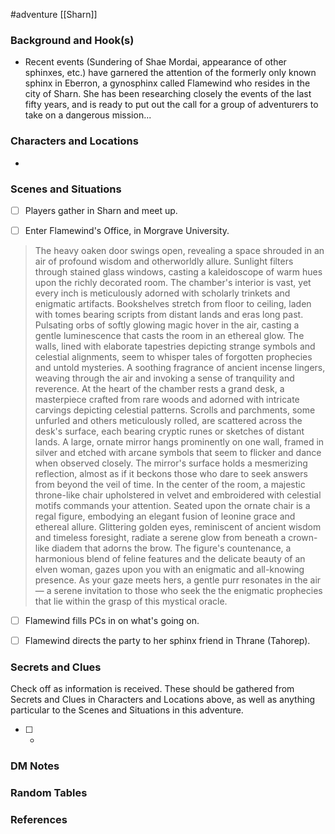  #adventure [[Sharn]]

### Background and Hook(s)

* Recent events (Sundering of Shae Mordai, appearance of other sphinxes, etc.) have garnered the attention of the formerly only known sphinx in Eberron, a gynosphinx called Flamewind who resides in the city of Sharn. She has been researching closely the events of the last fifty years, and is ready to put out the call for a group of adventurers to take on a dangerous mission...

### Characters and Locations

* 

### Scenes and Situations

 - [ ]  Players gather in Sharn and meet up.

 - [ ]  Enter Flamewind's Office, in Morgrave University.
>The heavy oaken door swings open, revealing a space shrouded in an air of profound wisdom and otherworldly allure. Sunlight filters through stained glass windows, casting a kaleidoscope of warm hues upon the richly decorated room. The chamber's interior is vast, yet every inch is meticulously adorned with scholarly trinkets and enigmatic artifacts.
>Bookshelves stretch from floor to ceiling, laden with tomes bearing scripts from distant lands and eras long past. Pulsating orbs of softly glowing magic hover in the air, casting a gentle luminescence that casts the room in an ethereal glow.
>The walls, lined with elaborate tapestries depicting strange symbols and celestial alignments, seem to whisper tales of forgotten prophecies and untold mysteries. A soothing fragrance of ancient incense lingers, weaving through the air and invoking a sense of tranquility and reverence.
>At the heart of the chamber rests a grand desk, a masterpiece crafted from rare woods and adorned with intricate carvings depicting celestial patterns. Scrolls and parchments, some unfurled and others meticulously rolled, are scattered across the desk's surface, each bearing cryptic runes or sketches of distant lands.
>A large, ornate mirror hangs prominently on one wall, framed in silver and etched with arcane symbols that seem to flicker and dance when observed closely. The mirror's surface holds a mesmerizing reflection, almost as if it beckons those who dare to seek answers from beyond the veil of time.
>In the center of the room, a majestic throne-like chair upholstered in velvet and embroidered with celestial motifs commands your attention. Seated upon the ornate chair is a regal figure, embodying an elegant fusion of leonine grace and ethereal allure. Glittering golden eyes, reminiscent of ancient wisdom and timeless foresight, radiate a serene glow from beneath a crown-like diadem that adorns the brow. The figure's countenance, a harmonious blend of feline features and the delicate beauty of an elven woman, gazes upon you with an enigmatic and all-knowing presence.
>As your gaze meets hers, a gentle purr resonates in the air — a serene invitation to those who seek the the enigmatic prophecies that lie within the grasp of this mystical oracle.

 - [ ]  Flamewind fills PCs in on what's going on.

 - [ ]  Flamewind directs the party to her sphinx friend in Thrane (Tahorep).

### Secrets and Clues
Check off as information is received. These should be gathered from Secrets and Clues in Characters and Locations above, as well as anything particular to the Scenes and Situations in this adventure.

 - [ ] -

### DM Notes



### Random Tables



### References
